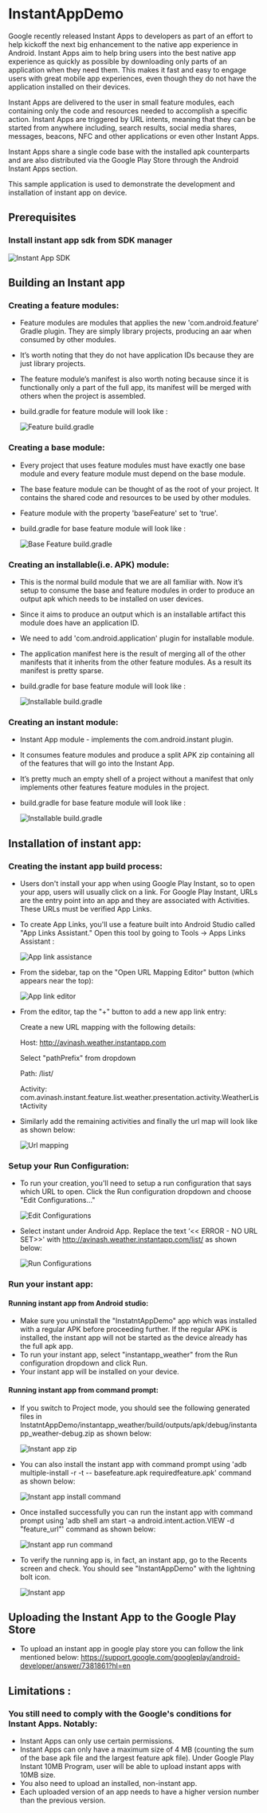 # InstantAppDemo

Google recently released Instant Apps to developers as part of an effort to help kickoff the next big enhancement to the native app experience in Android. Instant Apps aim to help bring users into the best native app experience as quickly as possible by downloading only parts of an application when they need them. This makes it fast and easy to engage users with great mobile app experiences, even though they do not have the application installed on their devices.

Instant Apps are delivered to the user in small feature modules, each containing only the code and resources needed to accomplish a specific action. Instant Apps are triggered by URL intents, meaning that they can be started from anywhere including, search results, social media shares, messages, beacons, NFC and other applications or even other Instant Apps.

Instant Apps share a single code base with the installed apk counterparts and are also distributed via the Google Play Store through the Android Instant Apps section.

This sample application is used to demonstrate the development and installation of instant app on device.

## Prerequisites

### Install instant app sdk from SDK manager
  ![Instant App SDK](screenshots/instant_app_sdk.png)

## Building an Instant app

### Creating a feature modules:
* Feature modules are modules that applies the new 'com.android.feature' Gradle plugin. They are simply library projects, producing an aar when consumed by other modules.
* It’s worth noting that they do not have application IDs because they are just library projects.
* The feature module’s manifest is also worth noting because since it is functionally only a part of the full app, its manifest will be merged with others when the project is assembled.
* build.gradle for feature module will look like :

  ![Feature build.gradle](screenshots/non_base_feature_module_build_gradle.png)

### Creating a base module: 
* Every project that uses feature modules must have exactly one base module and every feature module must depend on the base module.
* The base feature module can be thought of as the root of your project. It contains the shared code and resources to be used by other modules.
* Feature module with the property 'baseFeature' set to 'true'.
* build.gradle for base feature module will look like :

  ![Base Feature build.gradle](screenshots/base_feature_build_gradle.png)

### Creating an installable(i.e. APK) module:
* This is the normal build module that we are all familiar with. Now it’s setup to consume the base and feature modules in order to produce an output apk which needs to be installed on user devices.
* Since it aims to produce an output which is an installable artifact this module does have an application ID.
* We need to add 'com.android.application' plugin for installable module.
* The application manifest here is the result of merging all of the other manifests that it inherits from the other feature modules. As a result its manifest is pretty sparse.
* build.gradle for base feature module will look like :

  ![Installable build.gradle](screenshots/installable_app_build_gradle.png)

### Creating an instant module:
* Instant App module - implements the com.android.instant plugin. 
* It consumes feature modules and produce a split APK zip containing all of the features that will go into the Instant App.
* It’s pretty much an empty shell of a project without a manifest that only implements other features feature modules in the project.
* build.gradle for base feature module will look like :

  ![Installable build.gradle](screenshots/instant_app_build_gradle.png)

## Installation of instant app:

### Creating the instant app build process:
* Users don't install your app when using Google Play Instant, so to open your app, users will usually click on a link. For Google Play Instant, URLs are the entry point into an app and they are associated with Activities. These URLs must be verified App Links.
* To create App Links, you'll use a feature built into Android Studio called "App Links Assistant." Open this tool by going to Tools -> Apps Links Assistant :

  ![App link assistance](screenshots/tools_app_url.png)

* From the sidebar, tap on the "Open URL Mapping Editor" button (which appears near the top): 

  ![App link editor](screenshots/app_link_url.png)

* From the editor, tap the "+" button to add a new app link entry:

  Create a new URL mapping with the following details:

  Host: http://avinash.weather.instantapp.com

  Select "pathPrefix" from dropdown

  Path: /list/

  Activity: com.avinash.instant.feature.list.weather.presentation.activity.WeatherListActivity
  
* Similarly add the remaining activities and finally the url map will look like as shown below:

  ![Url mapping](screenshots/url_mapping.png)

### Setup your Run Configuration:

* To run your creation, you'll need to setup a run configuration that says which URL to open. Click the Run configuration dropdown and choose "Edit Configurations..."

  ![Edit Configurations](screenshots/edit_configurations.png)

* Select instant under Android App. Replace the text ‘<< ERROR - NO URL SET>>' with http://avinash.weather.instantapp.com/list/ as shown below:

  ![Run Configurations](screenshots/run_configurations.png)

### Run your instant app:

#### Running instant app from Android studio:

* Make sure you uninstall the "InstatntAppDemo" app which was installed with a regular APK before proceeding further. If the regular APK is installed, the instant app will not be started as the device already has the full apk app.
* To run your instant app, select "instantapp_weather" from the Run configuration dropdown and click Run.
* Your instant app will be installed on your device.

#### Running instant app from command prompt:

* If you switch to Project mode, you should see the following generated files in InstatntAppDemo/instantapp_weather/build/outputs/apk/debug/instantapp_weather-debug.zip as shown below:

  ![Instant app zip](screenshots/instant_app_zip.png)

* You can also install the instant app with command prompt using 'adb multiple-install -r -t -- basefeature.apk requiredfeature.apk' command as shown below:

  ![Instant app install command](screenshots/installing_instant_app_command.png)

* Once installed successfully you can run the instant app with command prompt using 'adb shell am start -a android.intent.action.VIEW -d "feature_url"' command as shown below:

  ![Instant app run command](screenshots/running_instant_app_command.png)

* To verify the running app is, in fact, an instant app, go to the Recents screen and check. You should see "InstantAppDemo" with the lightning bolt icon.

  ![Instant app](instant_application.png)

## Uploading the Instant App to the Google Play Store

* To upload an instant app in google play store you can follow the link mentioned below:
https://support.google.com/googleplay/android-developer/answer/7381861?hl=en

## Limitations :
  
### You still need to comply with the Google's conditions for Instant Apps. Notably:

* Instant Apps can only use certain permissions.
* Instant Apps can only have a maximum size of 4 MB (counting the sum of the base apk file and the largest feature apk file). Under Google Play Instant 10MB Program, user will be able to upload instant apps with 10MB size.
* You also need to upload an installed, non-instant app.
* Each uploaded version of an app needs to have a higher version number than the previous version.

